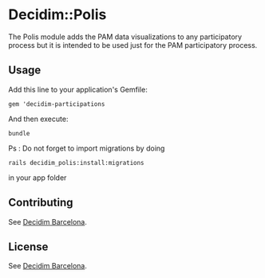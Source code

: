 # Decidim::Polis
The Polis module adds the PAM data visualizations to any participatory process but it is intended to be used just for the PAM participatory process.

## Usage
Add this line to your application's Gemfile:
```
gem 'decidim-participations
```
And then execute:
```
bundle
```

Ps : Do not forget to import migrations by doing
```
rails decidim_polis:install:migrations
```
in your app folder

## Contributing
See [Decidim
Barcelona](https://github.com/AjuntamentdeBarcelona/decidim-barcelona).

## License
See [Decidim
Barcelona](https://github.com/AjuntamentdeBarcelona/decidim-barcelona).
